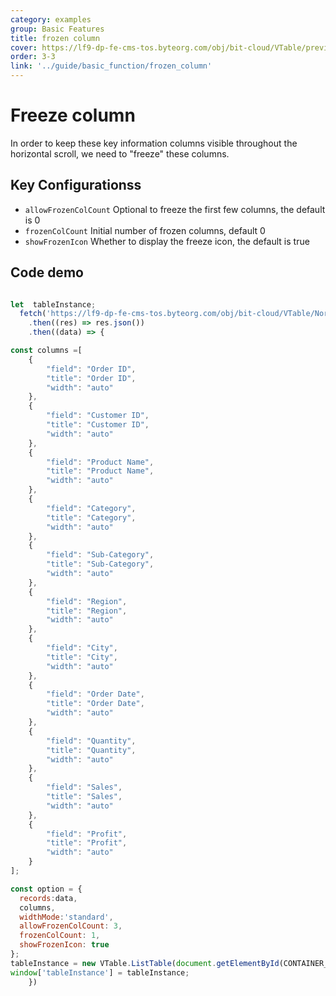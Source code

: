```yaml
---
category: examples
group: Basic Features
title: frozen column
cover: https://lf9-dp-fe-cms-tos.byteorg.com/obj/bit-cloud/VTable/preview/frozen-col.gif
order: 3-3
link: '../guide/basic_function/frozen_column'
---
```


# Freeze column

In order to keep these key information columns visible throughout the horizontal scroll, we need to "freeze" these columns.

## Key Configurationss

*   `allowFrozenColCount`  Optional to freeze the first few columns, the default is 0
*   `frozenColCount`  Initial number of frozen columns, default 0
*   `showFrozenIcon` Whether to display the freeze icon, the default is true

## Code demo

```javascript livedemo template=vtable

let  tableInstance;
  fetch('https://lf9-dp-fe-cms-tos.byteorg.com/obj/bit-cloud/VTable/North_American_Superstore_data.json')
    .then((res) => res.json())
    .then((data) => {

const columns =[
    {
        "field": "Order ID",
        "title": "Order ID",
        "width": "auto"
    },
    {
        "field": "Customer ID",
        "title": "Customer ID",
        "width": "auto"
    },
    {
        "field": "Product Name",
        "title": "Product Name",
        "width": "auto"
    },
    {
        "field": "Category",
        "title": "Category",
        "width": "auto"
    },
    {
        "field": "Sub-Category",
        "title": "Sub-Category",
        "width": "auto"
    },
    {
        "field": "Region",
        "title": "Region",
        "width": "auto"
    },
    {
        "field": "City",
        "title": "City",
        "width": "auto"
    },
    {
        "field": "Order Date",
        "title": "Order Date",
        "width": "auto"
    },
    {
        "field": "Quantity",
        "title": "Quantity",
        "width": "auto"
    },
    {
        "field": "Sales",
        "title": "Sales",
        "width": "auto"
    },
    {
        "field": "Profit",
        "title": "Profit",
        "width": "auto"
    }
];

const option = {
  records:data,
  columns,
  widthMode:'standard',
  allowFrozenColCount: 3,
  frozenColCount: 1,
  showFrozenIcon: true
};
tableInstance = new VTable.ListTable(document.getElementById(CONTAINER_ID),option);
window['tableInstance'] = tableInstance;
    })
```
